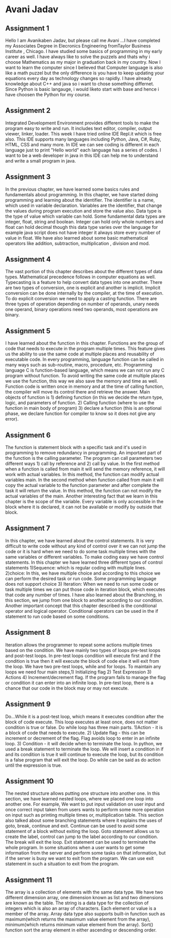 # Avani Jadav

## Assignment 1

Hello I am Avanikaben Jadav, but please call me Avani ...I have completed my Associates Degree in Elecronics Engineering fromTaylor Business Institute , Chicago. I have studied some basics of programming in my early career as well. I have always like to solve the puzzels and thats why i choose Mathematics as my major in graduation back in my country. Now I want to learn the computer since I believed that Computer language is also like a math puzzel but the only difference is you have to keep updating your equations every day as technology changes so rapidly. I have already knowledge about C++ and java so i want to chose something differnet. Since Python is basic langauge, i would liketo start with base and hence i have choosen the Python for my course.

## Assignment 2

Integrated Development Environment provides different tools to make the program easy to write and run. It includes text editor,  compiler, output viewer, linker, loader. This week I have tried online IDE Repl.it which is free also. This IDE supports many languages including Python, Java, C#, Ruby, HTML, CSS and many more. In IDE we can see coding is different in each language just to print "Hello world" each language has a series of codes. I want to be a web developer in java in this IDE can help me to understand and write a small program in java.

## Assignment 3
In the previous chapter, we have learned some basics rules and fundamentals about programming. In this chapter, we have started doing programming and learning about the identifier. The identifier is a name, which used in variable declaration. Variables are the identifier, that change the values during program execution and store the value also. Data type is the type of value which variable can hold. Some fundamental data types are integer, float, string and boolean. Integer can hold only whole numbers and float can hold decimal though this data type varies over the language for example java script does not have integer it always store every number of value in float. We have also learned about some basic mathematical operators like addition, subtraction, multiplication , division and mod.

## Assignment 4
The vast portion of this chapter describes about the different types of data types. Mathematical precedence follows in computer equations as well.  Typecasting is a feature to help convert data types into one another. There are two types of conversion, one is explicit and another is implicit. Implicit conversion can be done internally by the compiler, at the time of execution. To do explicit conversion we need to apply a casting function. There are three types of operation depending on number of operands, unary needs one operand, binary operations need two operands, most operations are binary. 

## Assignment 5
I have learned about the function in this chapter. Functions are the group of code that needs to execute in the program multiple times. This feature gives us the ability to use the same code at multiple places and reusability of executable code. In every programming, language function can be called in many ways such as sub-routine, macro, procedure, etc. Programming language C is function-based language, which means we can not run any C program without function. To avoid writing the same code at multiple places we use the function, this way we also save the memory and time as well. Function code is written once in memory and at the time of calling function, the compiler will move its control there and retrieve the answer. Main objects of function is 1) defining function (in this we decide the return type, logic, and parameters of function. 2) Calling function (where to use the function in main body of program) 3) declare a function (this is an optional phase, we declare function for compiler to know so it does not give any error).

## Assignment 6
The function is statement block with a specific task and it's used in programming to remove redundancy in programming. An important part of the function is the calling parameter. The program can call parameters two different ways 1) call by reference and 2) call by value. In the first method when a function is called from main it will send the memory reference, it will work with actual variables. In this method, the function can modify actual variables main. In the second method when function called from main it will copy the actual variable to the function parameter and after complete the task it will return the value. In this method, the function can not modify the actual variables of the main. Another interesting fact that we learn in this chapter is the scope of the variable. Every variable is only accessible in the block where it is declared, it can not be available or modify by outside that block.

## Assignment 7
In this chapter, we have learned about the control statements. It is very difficult to write code without any kind of control over it we can not jump the code or it is hard when we need to do some task multiple times with the same variables or different variables. To make coding easy we have control statements. In this chapter we have learned three different types of control statements 1)Sequence: which is regular coding with multiple lines. 2)choice: In this, we have multiple choice and according to this choice we can perform the desired task or run code. Some programming language does not support choice 3) Iteration: When we need to run some code or task multiple times we can put those code in iteration block, which executes that code any number of times. I have also learned about the Branching, in this section, we jump from one block to another according to our condition. Another important concept that this chapter described is the conditional operator and logical operator. Conditional operators can be used in the if statement to run code based on some conditions.

## Assignment 8
Iteration allows the programmer to repeat some actions multiple times based on the condition. We have mainly two types of loops pre-test loops and post-test loops. In pre-test loops condition will execute first and if the condition is true then it will execute the block of code else it will exit from the loop. We have two pre-test loops, while and for loops. To maintain any loops we need four main steps,1) Initializing flag 2) Test Expression 3) Actions 4) Increment/decrement flag. If the program fails to manage the flag or condition it can enter into an infinite loop. In pre-test loop, there is a chance that our code in the block may or may not execute.

## Assignment 9
Do...While it is a post-test loop, which means it executes condition after the block of code execute. This loop executes at least once, does not matter condition is true or false. Do while loop has three main parts. 1)Action - it is a block of code that needs to execute. 2) Update flag - this can be increment or decrement of the flag. Flag avoids loop to enter in an infinite loop. 3) Condition - it will decide when to terminate the loop. In python, we used a break statement to terminate the loop.  We will insert a condition in if and its condition is true it will continue to execute the loop, but its condition is a false program that will exit the loop. Do while can be said as do action until the expression is true.

## Assignment 10
The nested structure allows putting one structure into another one. In this section, we have learned nested loops, where we placed one loop into another one. For example, We want to put input validation on user input and once correct input taken from users wants to perform some more operation on input such as printing multiple times or, multiplication table. This section also talked about some branching statements where it explains the uses of goto, break, continue and exit. Continue can be used to avoid some statement of a block without exiting the loop. Goto statement allows us to create the label, control can jump to the label according to our condition. The break will exit the loop. Exit statement can be used to terminate the whole program. In some situations when a user wants to get some information from the server and perform some tasks on that information, but if the server is busy we want to exit from the program. We can use exit statement in such a situation to exit from the program. 

## Assignment 11
The array is a collection of elements with the same data type. We have two different dimension array, one dimension known as list and two dimensions are known as the table.  The string is a data type for the collection of integers which is also an array of characters. Each element or value is a member of the array. Array data type also supports built-in function such as maximum(which returns the maximum value element from the array), minimum(which returns minimum value element from the array). Sort() function sort the array element in either ascending or descending order.
